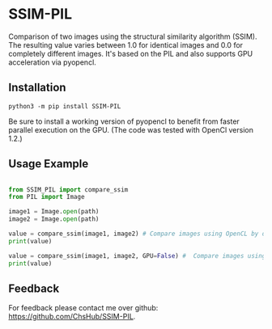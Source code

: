 # SSIM-PIL
Comparison of two images using the structural similarity algorithm (SSIM).
The resulting value varies between 1.0 for identical images and 0.0 for completely different images.
It's based on the PIL and also supports GPU acceleration via pyopencl.

## Installation
`python3 -m pip install SSIM-PIL`

Be sure to install a working version of pyopencl to benefit from faster parallel execution on the GPU. (The code was
tested with OpenCl version 1.2.)

## Usage Example

```python

from SSIM_PIL import compare_ssim
from PIL import Image

image1 = Image.open(path)
image2 = Image.open(path)

value = compare_ssim(image1, image2) # Compare images using OpenCL by default
print(value)

value = compare_ssim(image1, image2, GPU=False) #  Compare images using CPU-only version
print(value)

```

## Feedback

For feedback please contact me over github: https://github.com/ChsHub/SSIM-PIL.
